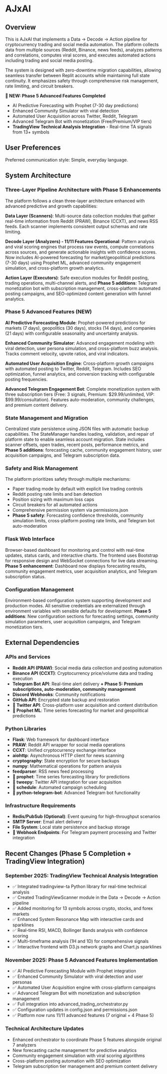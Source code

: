 # AJxAI

## Overview

This is AJxAI that implements a Data → Decode → Action pipeline for cryptocurrency trading and social media automation. The platform collects data from multiple sources (Reddit, Binance, news feeds), analyzes patterns and correlations, computes viral scores, and executes automated actions including trading and social media posting.

The system is designed with zero-downtime migration capabilities, allowing seamless transfer between Replit accounts while maintaining full state continuity. It emphasizes safety through comprehensive risk management, rate limiting, and circuit breakers.

**🚀 NEW: Phase 5 Advanced Features Completed**
- AI Predictive Forecasting with Prophet (7-30 day predictions)
- Enhanced Community Simulator with viral detection
- Automated User Acquisition across Twitter, Reddit, Telegram  
- Advanced Telegram Bot with monetization (Free/Premium/VIP tiers)
- **TradingView Technical Analysis Integration** - Real-time TA signals from 13+ symbols

## User Preferences

Preferred communication style: Simple, everyday language.

## System Architecture

### Three-Layer Pipeline Architecture with Phase 5 Enhancements

The platform follows a clean three-layer architecture enhanced with advanced predictive and growth capabilities:

**Data Layer (Scanners)**: Multi-source data collection modules that gather real-time information from Reddit (PRAW), Binance (CCXT), and news RSS feeds. Each scanner implements consistent output schemas and rate limiting.

**Decode Layer (Analyzers) - 11/11 Features Operational**: Pattern analysis and viral scoring engines that process raw events, compute correlations across sources, and generate actionable insights with confidence scores. Now includes AI-powered forecasting for market/geopolitical predictions (7-30 days) using Prophet ML, advanced community engagement simulation, and cross-platform growth analytics.

**Action Layer (Executors)**: Safe execution modules for Reddit posting, trading operations, multi-channel alerts, and **Phase 5 additions**: Telegram monetization bot with subscription management, cross-platform automated posting campaigns, and SEO-optimized content generation with funnel analytics.

### Phase 5 Advanced Features (NEW)

**AI Predictive Forecasting Module**: Prophet-powered predictions for markets (7 days), geopolitics (30 days), stocks (14 days), and companies (21 days) with configurable seasonality and uncertainty analysis.

**Enhanced Community Simulator**: Advanced engagement modeling with viral detection, user persona simulation, and cross-platform buzz analysis. Tracks comment velocity, upvote ratios, and viral indicators.

**Automated User Acquisition Engine**: Cross-platform growth campaigns with automated posting to Twitter, Reddit, Telegram. Includes SEO optimization, funnel analytics, and conversion tracking with configurable posting frequencies.

**Advanced Telegram Engagement Bot**: Complete monetization system with three subscription tiers (Free: 3 signals, Premium: $29.99/unlimited, VIP: $99.99/consultation). Features auto-moderation, community challenges, and premium content delivery.

### State Management and Migration

Centralized state persistence using JSON files with automatic backup capabilities. The StateManager handles loading, validation, and repair of platform state to enable seamless account migration. State includes scanner offsets, open trades, recent posts, performance metrics, and **Phase 5 additions**: forecasting cache, community engagement history, user acquisition campaigns, and Telegram subscription data.

### Safety and Risk Management

The platform prioritizes safety through multiple mechanisms:
- Paper trading mode by default with explicit live trading controls
- Reddit posting rate limits and ban detection
- Position sizing with maximum loss caps
- Circuit breakers for all automated actions
- Comprehensive permission system via permissions.json
- **Phase 5 safety**: Forecasting confidence thresholds, community simulation limits, cross-platform posting rate limits, and Telegram bot auto-moderation

### Flask Web Interface

Browser-based dashboard for monitoring and control with real-time updates, status cards, and interactive charts. The frontend uses Bootstrap for responsive design and WebSocket connections for live data streaming. **Phase 5 enhancement**: Dashboard now displays forecasting results, community engagement metrics, user acquisition analytics, and Telegram subscription status.

### Configuration Management

Environment-based configuration system supporting development and production modes. All sensitive credentials are externalized through environment variables with sensible defaults for development. **Phase 5 additions**: New configuration sections for forecasting settings, community simulation parameters, user acquisition campaigns, and Telegram monetization tiers.

## External Dependencies

### APIs and Services
- **Reddit API (PRAW)**: Social media data collection and posting automation
- **Binance API (CCXT)**: Cryptocurrency price/volume data and trading execution
- **Telegram Bot API**: Real-time alert delivery **+ Phase 5: Premium subscriptions, auto-moderation, community management**
- **Discord Webhooks**: Community notifications
- **GitHub API**: Encrypted state backup and restoration
- **🚀 Twitter API**: Cross-platform user acquisition and content distribution
- **🚀 Prophet ML**: Time series forecasting for market and geopolitical predictions

### Python Libraries
- **Flask**: Web framework for dashboard interface
- **PRAW**: Reddit API wrapper for social media operations
- **CCXT**: Unified cryptocurrency exchange interface
- **aiohttp**: Asynchronous HTTP client for news scanning
- **cryptography**: State encryption for secure backups
- **numpy**: Mathematical operations for pattern analysis
- **feedparser**: RSS news feed processing
- **🚀 prophet**: Time series forecasting library for predictions
- **🚀 tweepy**: Twitter API integration for user acquisition
- **🚀 schedule**: Automated campaign scheduling
- **🚀 python-telegram-bot**: Advanced Telegram bot functionality

### Infrastructure Requirements
- **Redis/PubSub (Optional)**: Event queuing for high-throughput scenarios
- **SMTP Server**: Email alert delivery
- **File System**: Local state persistence and backup storage
- **🚀 Webhook Endpoints**: For Telegram payment processing and Twitter integration

## Recent Changes (Phase 5 Completion + TradingView Integration)

### September 2025: TradingView Technical Analysis Integration
- ✅ Integrated tradingview-ta Python library for real-time technical analysis
- ✅ Created TradingViewScanner module in the Data → Decode → Action pipeline
- ✅ Added monitoring for 13 symbols across crypto, stocks, and forex markets
- ✅ Enhanced System Resonance Map with interactive cards and sparklines
- ✅ Real-time RSI, MACD, Bollinger Bands analysis with confidence scoring
- ✅ Multi-timeframe analysis (1H and 1D) for comprehensive signals
- ✅ Interactive frontend with D3.js network graphs and Chart.js sparklines

### November 2025: Phase 5 Advanced Features Implementation
- ✅ AI Predictive Forecasting Module with Prophet integration
- ✅ Enhanced Community Simulator with viral detection and user personas
- ✅ Automated User Acquisition engine with cross-platform campaigns
- ✅ Advanced Telegram Bot with monetization and subscription management
- ✅ Full integration into advanced_trading_orchestrator.py
- ✅ Configuration updates in config.json and permissions.json
- ✅ Platform now runs 11/11 advanced features (7 original + 4 Phase 5)

### Technical Architecture Updates
- Enhanced orchestrator to coordinate Phase 5 features alongside original 7 analyzers
- New forecasting cache management for predictive analytics
- Community engagement simulation with viral scoring algorithms
- Cross-platform posting automation with SEO optimization
- Telegram subscription tier management and premium content delivery